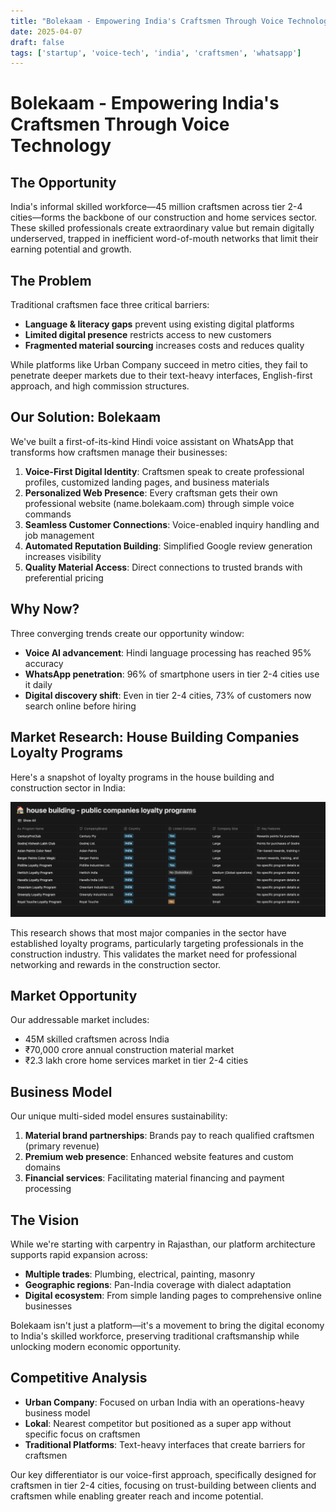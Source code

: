 ```yaml
---
title: "Bolekaam - Empowering India's Craftsmen Through Voice Technology"
date: 2025-04-07
draft: false
tags: ['startup', 'voice-tech', 'india', 'craftsmen', 'whatsapp']
---
```


# Bolekaam - Empowering India's Craftsmen Through Voice Technology

## The Opportunity

India's informal skilled workforce—45 million craftsmen across tier 2-4 cities—forms the backbone of our construction and home services sector. These skilled professionals create extraordinary value but remain digitally underserved, trapped in inefficient word-of-mouth networks that limit their earning potential and growth.

## The Problem

Traditional craftsmen face three critical barriers:

- **Language & literacy gaps** prevent using existing digital platforms
- **Limited digital presence** restricts access to new customers
- **Fragmented material sourcing** increases costs and reduces quality

While platforms like Urban Company succeed in metro cities, they fail to penetrate deeper markets due to their text-heavy interfaces, English-first approach, and high commission structures.

## Our Solution: Bolekaam

We've built a first-of-its-kind Hindi voice assistant on WhatsApp that transforms how craftsmen manage their businesses:

1. **Voice-First Digital Identity**: Craftsmen speak to create professional profiles, customized landing pages, and business materials
2. **Personalized Web Presence**: Every craftsman gets their own professional website (name.bolekaam.com) through simple voice commands
3. **Seamless Customer Connections**: Voice-enabled inquiry handling and job management
4. **Automated Reputation Building**: Simplified Google review generation increases visibility
5. **Quality Material Access**: Direct connections to trusted brands with preferential pricing

## Why Now?

Three converging trends create our opportunity window:

- **Voice AI advancement**: Hindi language processing has reached 95% accuracy
- **WhatsApp penetration**: 96% of smartphone users in tier 2-4 cities use it daily
- **Digital discovery shift**: Even in tier 2-4 cities, 73% of customers now search online before hiring

## Market Research: House Building Companies Loyalty Programs

Here's a snapshot of loyalty programs in the house building and construction sector in India:

![House Building Companies Loyalty Programs](house-building-loyalty.png)

This research shows that most major companies in the sector have established loyalty programs, particularly targeting professionals in the construction industry. This validates the market need for professional networking and rewards in the construction sector.

## Market Opportunity

Our addressable market includes:

- 45M skilled craftsmen across India
- ₹70,000 crore annual construction material market
- ₹2.3 lakh crore home services market in tier 2-4 cities

## Business Model

Our unique multi-sided model ensures sustainability:

1. **Material brand partnerships**: Brands pay to reach qualified craftsmen (primary revenue)
2. **Premium web presence**: Enhanced website features and custom domains
3. **Financial services**: Facilitating material financing and payment processing

## The Vision

While we're starting with carpentry in Rajasthan, our platform architecture supports rapid expansion across:

- **Multiple trades**: Plumbing, electrical, painting, masonry
- **Geographic regions**: Pan-India coverage with dialect adaptation
- **Digital ecosystem**: From simple landing pages to comprehensive online businesses

Bolekaam isn't just a platform—it's a movement to bring the digital economy to India's skilled workforce, preserving traditional craftsmanship while unlocking modern economic opportunity.

## Competitive Analysis

- **Urban Company**: Focused on urban India with an operations-heavy business model
- **Lokal**: Nearest competitor but positioned as a super app without specific focus on craftsmen
- **Traditional Platforms**: Text-heavy interfaces that create barriers for craftsmen

Our key differentiator is our voice-first approach, specifically designed for craftsmen in tier 2-4 cities, focusing on trust-building between clients and craftsmen while enabling greater reach and income potential. 